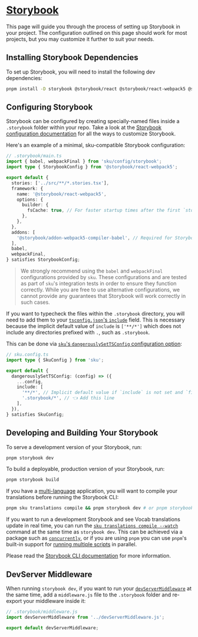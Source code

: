 # [Storybook](https://storybook.js.org/)

This page will guide you through the process of setting up Storybook in your project.
The configuration outlined on this page should work for most projects, but you may customize it further to suit your needs.

## Installing Storybook Dependencies

To set up Storybook, you will need to install the following dev dependencies:

```sh
pnpm install -D storybook @storybook/react @storybook/react-webpack5 @storybook/addon-webpack5-compiler-babel
```

## Configuring Storybook

Storybook can be configured by creating specially-named files inside a `.storybook` folder within your repo.
Take a look at the [Storybook configuration documentation] for all the ways to customize Storybook.

Here's an example of a minimal, sku-compatible Storybook configuration:

```ts
// .storybook/main.ts
import { babel, webpackFinal } from 'sku/config/storybook';
import type { StorybookConfig } from '@storybook/react-webpack5';

export default {
  stories: ['../src/**/*.stories.tsx'],
  framework: {
    name: '@storybook/react-webpack5',
    options: {
      builder: {
        fsCache: true, // For faster startup times after the first `storybook dev`
      },
    },
  },
  addons: [
    '@storybook/addon-webpack5-compiler-babel', // Required for Storybook >=8.0.0
  ],
  babel,
  webpackFinal,
} satisfies StorybookConfig;
```

> We strongly recommend using the `babel` and `webpackFinal` configurations provided by `sku`.
> These configurations and are tested as part of `sku`'s integration tests in order to ensure they function correctly.
> While you are free to use alternative configurations, we cannot provide any guarantees that Storybook will work correctly in such cases.

If you want to typecheck the files within the `.storybook` directory, you will need to add them to your [`tsconfig.json`'s `include`][tsconfig include] field.
This is necessary because the implicit default value of `include` is `['**/*']` which does not include any directories prefixed with `.`, such as `.storybook`.

This can be done via [`sku`'s `dangerouslySetTSConfig` configuration option][dangerouslySetTSConfig]:

```ts
// sku.config.ts
import type { SkuConfig } from 'sku';

export default {
  dangerouslySetTSConfig: (config) => ({
    ...config,
    include: [
      '**/*', // Implicit default value if `include` is not set and `files` is not set
      '.storybook/*', // 👈 Add this line
    ],
  }),
} satisfies SkuConfig;
```

[Storybook configuration documentation]: https://storybook.js.org/docs/react/configure/overview
[tsconfig include]: https://www.typescriptlang.org/tsconfig/#include
[dangerouslySetTSConfig]: ./docs/configuration.md#dangerouslysettsconfig

## Developing and Building Your Storybook

To serve a development version of your Storybook, run:

```sh
pnpm storybook dev
```

To build a deployable, production version of your Storybook, run:

```sh
pnpm storybook build
```

If you have a [multi-language] application, you will want to compile your translations before running the Storybook CLI:

```sh
pnpm sku translations compile && pnpm storybook dev # or pnpm storybook build
```

If you want to run a development Storybook and see Vocab translations update in real time, you can run the [`sku translations compile --watch`][translations compile watch] command at the same time as `storybook dev`.
This can be achieved via a package such as [`concurrently`], or if you are using `pnpm` you can use `pnpm`'s built-in support for [running multiple scripts] in parallel.

Please read the [Storybook CLI documentation] for more information.

[multi-language]: ./docs/multi-language
[translations compile watch]: ./docs/cli?id=translations-compile
[`concurrently`]: https://www.npmjs.com/package/concurrently
[running multiple scripts]: https://pnpm.io/8.x/cli/run#running-multiple-scripts
[Storybook CLI documentation]: https://storybook.js.org/docs/cli/

## DevServer Middleware

When running `storybook dev`, if you want to run your [`devServerMiddleware`][devserver middleware] at the same time, add a `middleware.js` file to the `.storybook` folder and re-export your middleware inside it:

```js
// .storybook/middleware.js
import devServerMiddleware from '../devServerMiddleware.js';

export default devServerMiddleware;
```

[devserver middleware]: ./docs/extra-features.md#devserver-middleware
